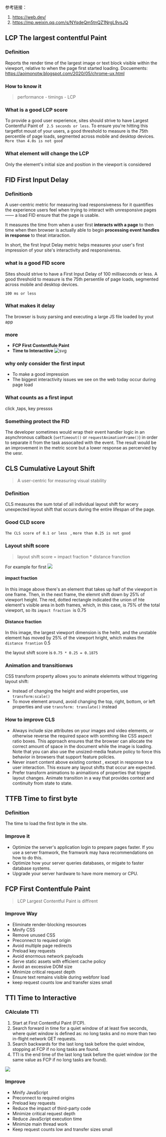 参考链接：

1. https://web.dev/
2. https://mp.weixin.qq.com/s/NYqdeQm5tnQZ1NrgL9vsJQ

## LCP The largest contentful Paint

### Definition

Reports the render time of the largest image or text block visible within the viewport, relative to when the page first started loading.
Docuements:
https://aoimonotw.blogspot.com/2020/05/chrome-ux.html

### How to know it

> performance - timings - LCP

### What is a good LCP score

To provide a good user experience, sites should strive to have Largest Contentful Paint of ` 2.5 seconds or less`. To ensure you're hitting this targetfot moust of your users, a good threshold to measure is the 75th percentile of page loads, segmented across mobile and desktop devices. `More than 4.0s is not good`

### What element will change the LCP

Only the element's initial size and position in the viewport is considered

## FID First Input Delay

### Definitionb

A user-centric metric for measuring load responsiveness for it quantifies the experience users feel when trying to interact with unresponsive pages —— a load FID ensure that the page is usable.

It measures the time from when a user first **interacts with a page** to then time when then browser is actually able to begin **processing event handles in response** to theat intaraction.

In short, the first Input Delay metric helps measures your user's first impression of your site's interactivity and responsivenss.

### what is a good FID score

Sites should strive to have a First Input Delay of 100 milliseconds or less. A good threshold to measure is the 75th persentile of page loads, segmented across mobile and desktop devices.

`100 ms or less`

### What makes it delay

The browser is busy parsing and executing a large JS file loaded by yout app

### more

- **FCP First Contentfule Paint**
- **Time to Interactiive**
  ![svg](FCP-TTI-FID.svg)

### why only consider the first input

- To make a good impression
- The biggest interactivity issues we see on the web today occur during page load

### What counts as a first input

click ,taps, key pressss

### Something protect the FID

The developer sometimes would wrap their event handler logic in an asynchronous callback (`setTimeout()` or `requestAnimationFrame()`) in order to separate it from the task assocaited with the event. The result would be an improvement in the metric score but a lower response as percervied by the uesr.

## CLS Cumulative Layout Shift

> A user-centric for measuring visual stability

### Definition

CLS measures the sum total of all individual layout shift for wcery unexpected leyout shift that occurs during the entire lifespan of the page.

### Good CLD score

`The CLS score of 0.1 or less ` , `more than 0.25 is not good`

### Layout shift score

> layout shift score = impact fraction \* distance franction

For example for first
![](layout-shift-1.png)

#### impact fraction

In this image above there's an element that takes up half of the viewport in one frame. Then, in the next frame, the elemnt shift down by 25% of viewport height. The red, dotted rectangle indicated the union of hte element's visible area in both frames, which, in this case, is 75% of the total viewport, so its `impact fraction `is 0.75

#### Distance fraction

In this image, the largest viewport dimension is the heiht, and the unstable element has moved by 25% of the viewport hright, which makes the `distance frantion` 0.5

the layout shift score is `0.75 * 0.25 = 0.1875`

### Animation and transitionws

CSS transform property allows you to animate elelemnts without triggering layout shift:

- Instead of changing the height and widht properties, use `transform:scale()`
- To move element around, avoid changing the top, right, bottom, or left properties and use `transform: translate()` instead

### How to improve CLS

- Always include size attributes on your images and video elements, or otherwise reverse the required space with somthing like CSS aspect ratio boxes. This approach ensures that the browser can allocate the correct amount of space in the document while the image is loading. Note that you can also use the unsized-media feature policy to force this behavior in browsers that support feature policies.
- Never insert content above existing context , except in response to a user interaction. This exsure any layout shifts that occur are expected.
- Prefer transform animations to animaitions of properties that trigger layout changes. Animate transition in a way that provides context and continuity from state to state.

## TTFB Time to first byte

### Definition

The time to load the first byte in the site.

### Improve it

- Optimize the server's application login to prepare pages faster. If you use a server framwork, the framwork may hava recommendations on how to do this.
- Optimize how your server queries databases, or migate to faster database systems.
- Upgrade your server hardware to have more memory or CPU.

## FCP First Contentfule Paint

> LCP Largest Contentful Paint is diffirent

### Improve Way

- Eliminate render-blocking resources
- Minify CSS
- Remove unused CSS
- Preconnect to requied origin
- Avoid multiple page redirects
- Preload key requests
- Avoid enormous network payloads
- Serve static assets with efficient cache policy
- Avoid an excessive DOM size
- Minimize critical request depth
- Ensure text remains visible during webfonr load
- keep request counts low and transfer sizes small

## TTI Time to Interactive

### CAlculate TTI

1. Start at First Contentful Paint (FCP).
2. Search forward in time for a quiet window of at least five seconds, where quiet window is defined as: no long tasks and no more than two in-flight network GET requests.
3. Search backwards for the last long task before the quiet window, stopping at FCP if no long tasks are found.
4. TTI is the end time of the last long task before the quiet window (or the same value as FCP if no long tasks are found).

![](./TTI.svg)

### Improve

- Minify JavaScript
- Preconnect to required origins
- Preload key requests
- Reduce the impact of third-party code
- Minimize critical request depth
- Reduce JavaScript execution time
- Minimize main thread work
- Keep request counts low and transfer sizes small
